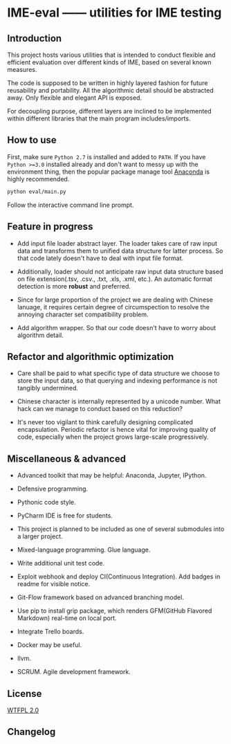 # IME-eval —— utilities for IME testing

## Introduction

This project hosts various utilities that is intended to conduct flexible and efficient evaluation over different kinds of IME, based on several known measures.

The code is supposed to be written in highly layered fashion for future reusability and portability. All the algorithmic detail should be abstracted away. Only flexible and elegant API is exposed.

For decoupling purpose, different layers are inclined to be implemented within different libraries that the main program includes/imports.

## How to use

First, make sure `Python 2.7` is installed and added to `PATH`. If you have `Python >=3.0` installed already and don't want to messy up with the environment thing, then the popular package manage tool [Anaconda](https://www.anaconda.com/) is highly recommended.

```bash
python eval/main.py
```

Follow the interactive command line prompt.

## Feature in progress

- Add input file loader abstract layer. The loader takes care of raw input data and transforms them to unified data structure for latter process. So that code lately doesn't have to deal with input file format.

- Additionally, loader should not anticipate raw input data structure based on file extension(.tsv, .csv., .txt, .xls, .xml, etc.). An automatic format detection is more **robust** and preferred.

- Since for large proportion of the project we are dealing with Chinese lanuage, it requires certain degree of circumspection to resolve the annoying character set compatibility problem.

- Add algorithm wrapper. So that our code doesn't have to worry about algorithm detail.

## Refactor and algorithmic optimization

- Care shall be paid to what specific type of data structure we choose to store the input data, so that querying and indexing performance is not tangibly undermined.

- Chinese character is internally represented by a unicode number. What hack can we manage to conduct based on this reduction?

- It's never too vigilant to think carefully designing complicated encapsulation. Periodic refactor is hence vital for improving quality of code, especially when the project grows large-scale progressively.

## Miscellaneous & advanced

- Advanced toolkit that may be helpful: Anaconda, Jupyter, IPython.

- Defensive programming.

- Pythonic code style.

- PyCharm IDE is free for students.

- This project is planned to be included as one of several submodules into a larger project.

- Mixed-language programming. Glue language.

- Write additional unit test code.

- Exploit webhook and deploy CI(Continuous Integration). Add badges in readme for visible notice.

- Git-Flow framework based on advanced branching model.

- Use pip to install grip package, which renders GFM(GitHub Flavored Markdown) real-time on local port.

- Integrate Trello boards.

- Docker may be useful.

- llvm.

- SCRUM. Agile development framework.

## License

[WTFPL 2.0](./LICENSE)

## Changelog
